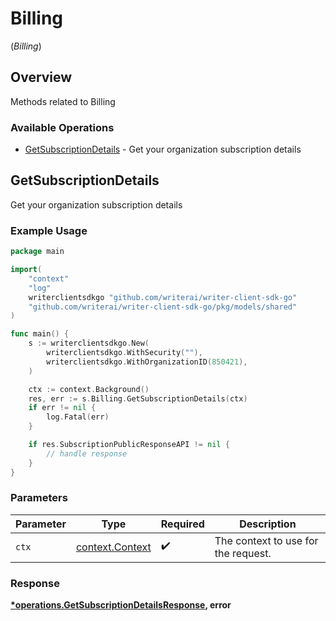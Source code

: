 # Billing
(*Billing*)

## Overview

Methods related to Billing

### Available Operations

* [GetSubscriptionDetails](#getsubscriptiondetails) - Get your organization subscription details

## GetSubscriptionDetails

Get your organization subscription details

### Example Usage

```go
package main

import(
	"context"
	"log"
	writerclientsdkgo "github.com/writerai/writer-client-sdk-go"
	"github.com/writerai/writer-client-sdk-go/pkg/models/shared"
)

func main() {
    s := writerclientsdkgo.New(
        writerclientsdkgo.WithSecurity(""),
        writerclientsdkgo.WithOrganizationID(850421),
    )

    ctx := context.Background()
    res, err := s.Billing.GetSubscriptionDetails(ctx)
    if err != nil {
        log.Fatal(err)
    }

    if res.SubscriptionPublicResponseAPI != nil {
        // handle response
    }
}
```

### Parameters

| Parameter                                             | Type                                                  | Required                                              | Description                                           |
| ----------------------------------------------------- | ----------------------------------------------------- | ----------------------------------------------------- | ----------------------------------------------------- |
| `ctx`                                                 | [context.Context](https://pkg.go.dev/context#Context) | :heavy_check_mark:                                    | The context to use for the request.                   |


### Response

**[*operations.GetSubscriptionDetailsResponse](../../models/operations/getsubscriptiondetailsresponse.md), error**

